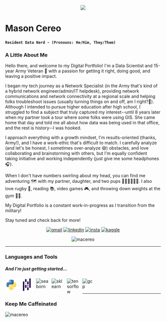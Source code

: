 <div id="header" align="center">
<img src="https://tenor.com/view/star-wars-hello-there-hello-obi-wan-kenobi-gif-13903117.gif" width="600"/>
</div>

# Mason Cereo
**`Resident Data Nerd - (Pronouns: He/Him, They/Them)`**

### A Little About Me
Hello there, and welcome to my Digital Portfolio! I'm a Data Scientist and 15-year Army Veteran 🫡 with a passion for getting it right, doing good, and leaving a positive impact. 

I began my tech journey as a Network Specialist (in the Army that's kind of a hybrid network engineer/admin/IT helpdesk), providing network communications and network connectivity at a regional scale and helping folks troubleshoot issues (usually turning things on and off, am I right?👀). Although I intended to pursue higher education after high school, I struggled to find a subject that truly captured my interest--until 8 years later when my partner took a tour where some folks were using GIS. She came home that day and told me all about how data was being used in that office, and the rest is history--I was hooked.  

I approach everything with a growth mindset, I'm results-oriented (thanks, Army!), and I have a work-ethic that's difficult to match. I carefully analyze (and let's be honest, I sometimes over-analyze 😅) obstacles, and love collaborating and brainstorming with others, but I'm equally confident taking initiative and working independently (just give me some headphones 🎧). 

When I don't have numbers swirling about my head, you can find me adventuring 🗺 with my partner, daughter, and two pups 👨‍👩‍👧🐕‍🦺🦮. I also love rugby 🏉, reading 📚, video games 🎮, and throwing down weights at the gym 🏋️‍♂️. 

My Digital Portfolio is a constant work-in-progress as I transition from the military! 

Stay tuned and check back for more!

<p align="center">
  <a href="mailto:macereo@gmail.com"><img alt="gmail" title="Email Me" src="https://custom-icon-badges.demolab.com/badge/Email-E61B23.svg?logo=mail" height="25" width="80"/></a>
  <a href="https://www.linkedin.com/in/mcereo"><img alt="linkedin" title="LinkedIn" src="https://custom-icon-badges.demolab.com/badge/LinkedIn-0669ba.svg?logo=linkedin" height="25" width="80"/></a>
  <a href="https://instagram.com/macheerio"><img alt="insta" title="Instagram" display: src="https://custom-icon-badges.demolab.com/badge/Instagram-b91fd1.svg?logo=instagram" height="25" width="80"/></a>
  <a href="https://kaggle.com/masoncereo"><img alt="kaggle" title="Kaggle" src="https://custom-icon-badges.demolab.com/badge/Kaggle-023c4d.svg?logo=kaggle" height="25" width="80"/></a>
   <br>
  <p align="center"> <img src="https://komarev.com/ghpvc/?username=macereo&label=Profile%20Views&color=1cca9e&style=plastic" alt="macereo" />
</p>

---

<h3 align="left">Languages and Tools</h3>
<h5 align="left">And I'm just getting started...</h5>
<img align="left" alt="python" width="40" style="padding-right:10px;" src="https://raw.githubusercontent.com/devicons/devicon/master/icons/python/python-original.svg" />
<img align="left" alt="pandas" width="40" style="padding-right:10px;" src="https://raw.githubusercontent.com/devicons/devicon/2ae2a900d2f041da66e950e4d48052658d850630/icons/pandas/pandas-original.svg" />
<img align="left" alt="seaborn" width="40" style="padding-right:10px;" src="https://seaborn.pydata.org/_images/logo-mark-lightbg.svg" />
<img align="left" alt="sklearn" width="40" style="padding-right:10px;" src="https://upload.wikimedia.org/wikipedia/commons/0/05/Scikit_learn_logo_small.svg" />
<img align="left" alt="tensorflow" width="40" style="padding-right:10px;" src="https://www.vectorlogo.zone/logos/tensorflow/tensorflow-icon.svg" />
<img align="left" alt="gcp" width="40" style="padding-right:10px;" src="https://www.vectorlogo.zone/logos/google_cloud/google_cloud-icon.svg" />
<br>
<br>

---

<h3 align="left">Keep Me Caffeinated</h3>
<p><a href="https://www.buymeacoffee.com/macereo"><img align="left" src="https://cdn.buymeacoffee.com/buttons/v2/default-yellow.png" height="50" width="210" alt="macereo" /></a></p>
<br>
<br>

<!-- STILL NEED TO ADD PROJECTS, RESUME STUFF ETC
